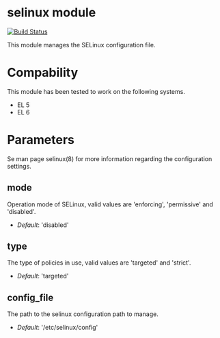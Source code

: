 # selinux module #

[![Build Status](
https://api.travis-ci.org/ghoneycutt/puppet-module-selinux.png)](https://travis-ci.org/ghoneycutt/puppet-module-selinux)

This module manages the SELinux configuration file.

# Compability #

This module has been tested to work on the following systems.

 * EL 5
 * EL 6

# Parameters #
Se man page selinux(8) for more information regarding the configuration settings.

mode
----
Operation mode of SELinux, valid values are 'enforcing', 'permissive' and 'disabled'.

- *Default*: 'disabled'

type
----
The type of policies in use, valid values are 'targeted' and 'strict'.

- *Default*: 'targeted'

config_file
-----------
The path to the selinux configuration path to manage.

- *Default*: '/etc/selinux/config'
